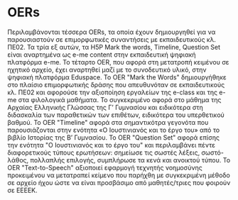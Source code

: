 # OERs
Περιλαμβάνονται τέσσερα OERs, τα οποία έχουν δημιουργηθεί για να παρουσιαστούν σε επιμορφωτικές συναντήσεις με εκπαιδευτικούς κλ. ΠΕ02. Τα τρία εξ αυτών, τα H5P Mark the words, Timeline, Question Set είναι αναρτημένα ως e-me content στην εκπαιδευτική ψηφιακή πλατφόρμα e-me. Το τέταρτο OER, που αφορά στη μετατροπή κειμένου σε ηχητικό αρχείο, έχει αναρτηθεί μαζί με το συνοδευτικό υλικό, στην ψηφιακή πλατφόρμα Eduspace. 
Το OER "Mark the Words" δημιουργήθηκε στο πλαίσιο επιμορφωτικής δράσης που απευθυνόταν σε εκπαιδευτικούς κλ. ΠΕ02 και αφορούσε την αξιοποίηση εργαλείων της e-class και της e-me στα φιλολογικά μαθήματα. Το συγκεκριμένο αφορά στο μάθημα της Αρχαίας Ελληνικής Γλώσσας της Γ’ Γυμνασίου και ειδικότερα στη διδασκαλία των παραθετικών των επιθέτων, ειδικότερα του υπερθετικού βαθμού.
Το OER "Timeline" αφορά στα σημαντικότρα γεγονότα που παρουσιάζονται στην ενότητα «Ο Ιουστινιανός και το έργο του» από το βιβλίο Ιστορίας της Β’ Γυμνασίου.
Το OER "Question Set" αφορά επίσης την ενότητα "Ο Ιουστινιανός και το έργο του" και περιλαμβάνει πέντε διαφορετικούς τύπους ερωτήσεων: σημείωσε τις σωστές λέξεις, σωστό-λάθος, πολλαπλής επιλογής, συμπλήρωσε τα κενά και ανοικτού τύπου. 
Το OER "Text-to-Speech" αξιοποιεί εφαρμογή τεχνητής νοημοσύνης προκειμένου να μετατραπεί κείμενο που παρήχθη με συγκεκριμένη μέθοδο σε αρχείο ήχου ώστε να είναι προσβάσιμο από μαθητές/τριες που φοιρούν σε ΕΕΕΕΚ.
